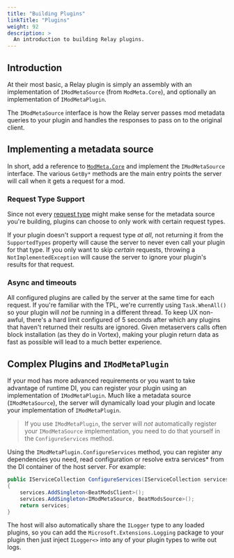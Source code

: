 ```yaml
---
title: "Building Plugins"
linkTitle: "Plugins"
weight: 92
description: >
  An introduction to building Relay plugins.
---
```


## Introduction

At their most basic, a Relay plugin is simply an assembly with an implementation of `IModMetaSource` (from `ModMeta.Core`), and optionally an implementation of `IModMetaPlugin`.

The `IModMetaSource` interface is how the Relay server passes mod metadata queries to your plugin and handles the responses to pass on to the original client.

## Implementing a metadata source

In short, add a reference to [`ModMeta.Core`](https://www.nuget.org/packages/ModMeta/) and implement the `IModMetaSource` interface. The various `GetBy*` methods are the main entry points the server will call when it gets a request for a mod.

### Request Type Support

Since not every [request type](/docs/developer/modmeta/#request-types) might make sense for the metadata source you're building, plugins can choose to only work with certain request types.

If your plugin doesn't support a request type *at all*, not returning it from the `SupportedTypes` property will cause the server to never even call your plugin for that type. If you only want to skip *certain* requests, throwing a `NotImplementedException` will cause the server to ignore your plugin's results for that request.

### Async and timeouts

All configured plugins are called by the server at the same time for each request. If you're familiar with the TPL, we're currently using `Task.WhenAll()` so your plugin will *not* be running in a different thread. To keep UX non-awful, there's a hard limit configured of 5 seconds after which any plugins that haven't returned their results are ignored. Given metaservers calls often block installation (as they do in Vortex), making your plugin return data as fast as possible will lead to a much better experience.

## Complex Plugins and `IModMetaPlugin`

If your mod has more advanced requirements or you want to take advantage of runtime DI, you can register your plugin using an implementation of `IModMetaPlugin`. Much like a metadata source (`IModMetaSource`), the server will dynamically load your plugin and locate your implementation of `IModMetaPlugin`.

> If you use `IModMetaPlugin`, the server will *not* automatically register your `IModMetaSource` implementation, you need to do that yourself in the `ConfigureServices` method.

Using the `IModMetaPlugin.ConfigureServices` method, you can register any dependencies you need, read configuration or resolve extra services* from the DI container of the host server. For example:

```csharp
public IServiceCollection ConfigureServices(IServiceCollection services, IConfiguration configuration)
{
    services.AddSingleton<BeatModsClient>();
    services.AddSingleton<IModMetaSource, BeatModsSource>();
    return services;
}
```

The host will also automatically share the `ILogger` type to any loaded plugins, so you can add the `Microsoft.Extensions.Logging` package to your plugin then just inject `ILogger<>` into any of your plugin types to write out logs.